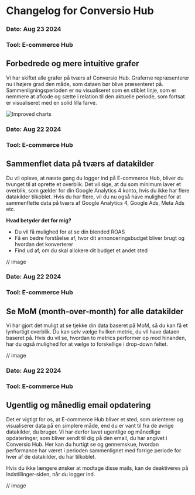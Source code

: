 # Changelog for Conversio Hub

### Dato: Aug 23 2024
### Tool: E-commerce Hub

## Forbedrede og mere intuitive grafer

Vi har skiftet alle grafer på tværs af Conversio Hub. Graferne repræsenterer nu i højere grad den måde, som dataen bør blive præsenteret på. Sammenligningsperioden er nu visualiseret som en stiblet linje, som er nemmere at afkode og sætte i relation til den aktuelle periode, som fortsat er visualiseret med en solid lilla farve.

![Improved charts](https://utfs.io/f/948d2850-96f2-4ef5-97ee-674ecede71cf-fgkna6.png)

### Dato: Aug 22 2024
### Tool: E-commerce Hub

## Sammenflet data på tværs af datakilder

Du vil opleve, at næste gang du logger ind på E-commerce Hub, bliver du tvunget til at oprette et overblik. Det vil sige, at du som minimum laver et overblik, som gælder for din Google Analytics 4 konto, hvis du ikke har flere datakilder tilkoblet. Hvis du har flere, vil du nu også have mulighed for at sammenflette data på tværs af Google Analytics 4, Google Ads, Meta Ads etc.

**Hvad betyder det for mig?**

- Du vil få mulighed for at se din blended ROAS
- Få en bedre forståelse af, hvor dit annonceringsbudget bliver brugt og hvordan det konverterer
- Find ud af, om du skal allokere dit budget et andet sted

// image

### Dato: Aug 22 2024
### Tool: E-commerce Hub

## Se MoM (month-over-month) for alle datakilder

Vi har gjort det muligt at se tjekke din data baseret på MoM, så du kan få et lynhurtigt overblik. Du kan selv vælge hvilken metric, du vil have dataen baseret på. Hvis du vil se, hvordan to metrics performer op mod hinanden, har du også mulighed for at vælge to forskellige i drop-down feltet. 

// image

### Dato: Aug 22 2024
### Tool: E-commerce Hub

## Ugentlig og månedlig email opdatering

Det er vigtigt for os, at E-commerce Hub bliver et sted, som orienterer og visualiserer data på en simplere måde, end du er vant til fra de øvrige datakilder, du bruger. Vi har derfor lavet ugentlige og månedlige opdateringer, som bliver sendt til dig på den email, du har angivet i Conversio Hub. Her kan du hurtigt se og gennemskue, hvordan performance har været i perioden sammenlignet med forrige periode for hver af de datakilder, du har tilkoblet.

Hvis du ikke længere ønsker at modtage disse mails, kan de deaktiveres på Indstillinger-siden, når du logger ind.

// image
